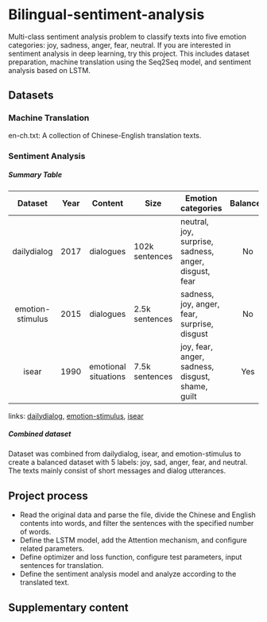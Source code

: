 # Bilingual-sentiment-analysis

Multi-class sentiment analysis problem to classify texts into five emotion categories: joy, sadness, anger, fear, neutral. If you are interested in sentiment analysis in deep learning, try this project. This includes dataset preparation, machine translation using the Seq2Seq model, and sentiment analysis based on LSTM.

## Datasets

### Machine Translation

en-ch.txt: A collection of Chinese-English translation texts.

### Sentiment Analysis

##### Summary Table

|     Dataset    | Year |  Content  |     Size     | Emotion categories | Balanced |
| :--------------: | :--: | :-------: | ------------ | ------------------ | :-------: |
|dailydialog| 2017 | dialogues |102k sentences|neutral, joy, surprise, sadness, anger, disgust, fear| No |
|emotion-stimulus|2015|dialogues|2.5k sentences|sadness, joy, anger, fear, surprise, disgust| No |
|isear|1990|emotional situations|7.5k sentences|joy, fear, anger, sadness, disgust, shame, guilt| Yes |

links: [dailydialog](http://yanran.li/dailydialog.html), [emotion-stimulus](http://www.site.uottawa.ca/~diana/resources/emotion_stimulus_data), [isear](http://www.affective-sciences.org/index.php/download_file/view/395/296/)


##### Combined dataset

Dataset was combined from dailydialog, isear, and emotion-stimulus to create a balanced dataset with 5 labels: joy, sad, anger, fear, and neutral. The texts mainly consist of short messages and dialog utterances.

## Project process
* Read the original data and parse the file, divide the Chinese and English contents into words, and filter the sentences with the specified number of words.
* Define the LSTM model, add the Attention mechanism, and configure related parameters.
* Define optimizer and loss function, configure test parameters, input sentences for translation.
* Define the sentiment analysis model and analyze according to the translated text.

## Supplementary content



